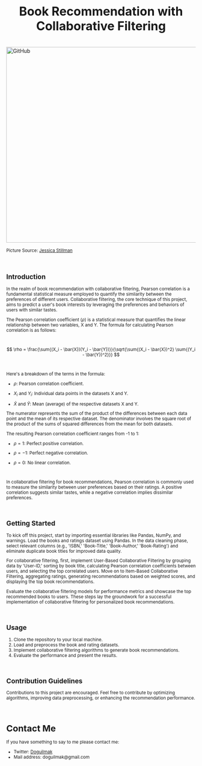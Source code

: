 <h1  align=center><font  size = 6>Book Recommendation with Collaborative Filtering</font></h1>

<br>  

<img  src="https://img-cdn.inc.com/image/upload/w_1920,h_1080,c_fill/images/panoramic/GettyImages-577674005_492115_zfpgiw.jpg"  height=520  width=1000  alt="GitHub">  

<small>Picture Source: <a  href="https://www.inc.com/jessica-stillman/books-reading-intelligence-tyler-cowen.html">Jessica Stillman</a> 

<br>

## Introduction

In the realm of book recommendation with collaborative filtering, Pearson correlation is a fundamental statistical measure employed to quantify the similarity between the preferences of different users. Collaborative filtering, the core technique of this project, aims to predict a user's book interests by leveraging the preferences and behaviors of users with similar tastes.

The Pearson correlation coefficient ($ρ$) is a statistical measure that quantifies the linear relationship between two variables, X and Y. The formula for calculating Pearson correlation is as follows:  

<br> 

$$ \rho = \frac{\sum{(X_i - \bar{X})(Y_i - \bar{Y})}}{\sqrt{\sum{(X_i - \bar{X})^2} \sum{(Y_i - \bar{Y})^2}}} $$  

<br> 

Here's a breakdown of the terms in the formula:  

- $\rho$: Pearson correlation coefficient.

- $X_i$ and $Y_i$: Individual data points in the datasets X and Y.

- $\bar{X}$ and $\bar{Y}$: Mean (average) of the respective datasets X and Y.  

The numerator represents the sum of the product of the differences between each data point and the mean of its respective dataset. The denominator involves the square root of the product of the sums of squared differences from the mean for both datasets.

The resulting Pearson correlation coefficient ranges from -1 to 1:

- $\rho = 1$: Perfect positive correlation.

- $\rho = -1$: Perfect negative correlation.

- $\rho = 0$: No linear correlation.

<br>  

In collaborative filtering for book recommendations, Pearson correlation is commonly used to measure the similarity between user preferences based on their ratings. A positive correlation suggests similar tastes, while a negative correlation implies dissimilar preferences.

<br>

## Getting Started


To kick off this project, start by importing essential libraries like Pandas, NumPy, and warnings. Load the books and ratings dataset using Pandas. In the data cleaning phase, select relevant columns (e.g., 'ISBN,' 'Book-Title,' 'Book-Author,' 'Book-Rating') and eliminate duplicate book titles for improved data quality.

</p>For collaborative filtering, first, implement User-Based Collaborative Filtering by grouping data by 'User-ID,' sorting by book title, calculating Pearson correlation coefficients between users, and selecting the top correlated users. Move on to Item-Based Collaborative Filtering, aggregating ratings, generating recommendations based on weighted scores, and displaying the top book recommendations.

Evaluate the collaborative filtering models for performance metrics and showcase the top recommended books to users. These steps lay the groundwork for a successful implementation of collaborative filtering for personalized book recommendations.

<br>

## Usage

1. Clone the repository to your local machine.
2. Load and preprocess the book and rating datasets.
3. Implement collaborative filtering algorithms to generate book recommendations.
4. Evaluate the performance and present the results.

<br>

## Contribution Guidelines

Contributions to this project are encouraged. Feel free to contribute by optimizing algorithms, improving data preprocessing, or enhancing the recommendation performance.

<br>

<h1>Contact Me</h1>

<p>If you have something to say to me please contact me:</p>  

<ul>
	
   <li>Twitter: <a  href="https://twitter.com/Doguilmak">Doguilmak</a></li>
   <li>Mail address: doguilmak@gmail.com</li>

</ul>
